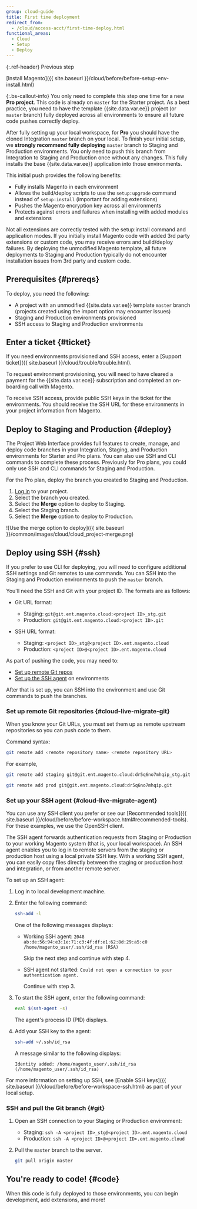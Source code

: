 ```yaml
---
group: cloud-guide
title: First time deployment
redirect_from:
  - /cloud/access-acct/first-time-deploy.html
functional_areas:
  - Cloud
  - Setup
  - Deploy
---
```


{:.ref-header}
Previous step

[Install Magento]({{ site.baseurl }}/cloud/before/before-setup-env-install.html)

 {:.bs-callout-info}
You only need to complete this step one time for a new **Pro project**. This code is already on `master` for the Starter project. As a best practice, you need to have the template {{site.data.var.ee}} project (or `master` branch) fully deployed across all environments to ensure all future code pushes correctly deploy.

After fully setting up your local workspace, for **Pro** you should have the cloned Integration `master` branch on your local. To finish your initial setup, we **strongly recommend fully deploying** `master` branch to Staging and Production environments. You only need to push this branch from Integration to Staging and Production once without any changes. This fully installs the base {{site.data.var.ee}} application into those environments.

This initial push provides the following benefits:

*  Fully installs Magento in each environment
*  Allows the build/deploy scripts to use the `setup:upgrade` command instead of `setup:install` (important for adding extensions)
*  Pushes the Magento encryption key across all environments
*  Protects against errors and failures when installing with added modules and extensions

  Not all extensions are correctly tested with the setup:install command and application modes. If you initially install Magento code with added 3rd party extensions or custom code, you may receive errors and build/deploy failures. By deploying the unmodified Magento template, all future deployments to Staging and Production typically do not encounter installation issues from 3rd party and custom code.

## Prerequisites {#prereqs}

To deploy, you need the following:

*  A project with an unmodified {{site.data.var.ee}} template `master` branch (projects created using the import option may encounter issues)
*  Staging and Production environments provisioned
*  SSH access to Staging and Production environments

## Enter a ticket {#ticket}

If you need environments provisioned and SSH access, enter a [Support ticket]({{ site.baseurl }}/cloud/trouble/trouble.html).

To request environment provisioning, you will need to have cleared a payment for the {{site.data.var.ece}} subscription and completed an on-boarding call with Magento.

To receive SSH access, provide public SSH keys in the ticket for the environments. You should receive the SSH URL for these environments in your project information from Magento.

## Deploy to Staging and Production {#deploy}

The Project Web Interface provides full features to create, manage, and deploy code branches in your Integration, Staging, and Production environments for Starter and Pro plans. You can also use SSH and CLI commands to complete these process. Previously for Pro plans, you could only use SSH and CLI commands for Staging and Production.

For the Pro plan, deploy the branch you created to Staging and Production.

1. [Log in](https://accounts.magento.cloud) to your project.
1. Select the branch you created.
1. Select the **Merge** option to deploy to Staging.
1. Select the Staging branch.
1. Select the **Merge** option to deploy to Production.

![Use the merge option to deploy]({{ site.baseurl }}/common/images/cloud/cloud_project-merge.png)

## Deploy using SSH {#ssh}

If you prefer to use CLI for deploying, you will need to configure additional SSH settings and Git remotes to use commands. You can SSH into the Staging and Production environments to push the `master` branch.

You'll need the SSH and Git with your project ID. The formats are as follows:

*  Git URL format:

   *  Staging: `git@git.ent.magento.cloud:<project ID>_stg.git`
   *  Production: `git@git.ent.magento.cloud:<project ID>.git`

*  SSH URL format:

   *  Staging: `<project ID>_stg@<project ID>.ent.magento.cloud`
   *  Production: `<project ID>@<project ID>.ent.magento.cloud`

As part of pushing the code, you may need to:

*  [Set up remote Git repos](#cloud-live-migrate-git)
*  [Set up the SSH agent](#cloud-live-migrate-agent) on environments

After that is set up, you can SSH into the environment and use Git commands to push the branches.

### Set up remote Git repositories {#cloud-live-migrate-git}

When you know your Git URLs, you must set them up as remote upstream repositories so you can push code to them.

Command syntax:

```bash
git remote add <remote repository name> <remote repository URL>
```

For example,

```bash
git remote add staging git@git.ent.magento.cloud:dr5q6no7mhqip_stg.git
```

```bash
git remote add prod git@git.ent.magento.cloud:dr5q6no7mhqip.git
```

### Set up your SSH agent {#cloud-live-migrate-agent}

You can use any SSH client you prefer or see our [Recommended tools]({{ site.baseurl }}/cloud/before/before-workspace.html#recommended-tools). For these examples, we use the OpenSSH client.

The SSH agent forwards authentication requests from Staging or Production to your working Magento system (that is, your local workspace). An SSH agent enables you to log in to remote servers from the staging or production host using a local private SSH key. With a working SSH agent, you can easily copy files directly between the staging or production host and integration, or from another remote server.

To set up an SSH agent:

1. Log in to local development machine.
1. Enter the following command:

   ```bash
   ssh-add -l
   ```

   One of the following messages displays:

   *  Working SSH agent: `2048 ab:de:56:94:e3:1e:71:c3:4f:df:e1:62:8d:29:a5:c0 /home/magento_user/.ssh/id_rsa (RSA)`

      Skip the next step and continue with step 4.

   *  SSH agent not started: `Could not open a connection to your authentication agent.`

      Continue with step 3.

1. To start the SSH agent, enter the following command:

   ```bash
   eval $(ssh-agent -s)
   ```

   The agent's process ID (PID) displays.

1. Add your SSH key to the agent:

   ```bash
   ssh-add ~/.ssh/id_rsa
   ```

   A message similar to the following displays:

   ```terminal
   Identity added: /home/magento_user/.ssh/id_rsa (/home/magento_user/.ssh/id_rsa)
   ```

For more information on setting up SSH, see [Enable SSH keys]({{ site.baseurl }}/cloud/before/before-workspace-ssh.html) as part of your local setup.

### SSH and pull the Git branch {#git}

1. Open an SSH connection to your Staging or Production environment:

   *  Staging: `ssh -A <project ID>_stg@<project ID>.ent.magento.cloud`
   *  Production: `ssh -A <project ID>@<project ID>.ent.magento.cloud`

1. Pull the `master` branch to the server.

   ```bash
   git pull origin master
   ```

## You're ready to code! {#code}

When this code is fully deployed to those environments, you can begin development, add extensions, and more!

